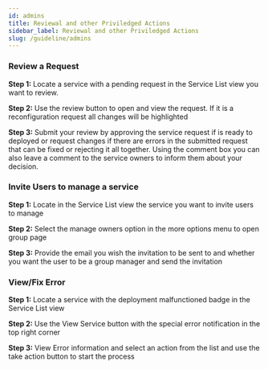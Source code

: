 ```yaml
---
id: admins
title: Reviewal and other Priviledged Actions
sidebar_label: Reviewal and other Priviledged Actions
slug: /guideline/admins
---
```


### Review a Request
__Step 1:__
Locate a service with a pending request in the Service List view you want to review.

__Step 2:__
Use the review button to open and view the request. If it is a reconfiguration request all changes will be highlighted

__Step 3:__
Submit your review by approving the service request if is ready to deployed or request changes if there are errors in the submitted request that can be fixed or rejecting it all together. Using the comment box you can also leave a comment to the service owners to inform them about your decision.

### Invite Users to manage a service
__Step 1:__
Locate in the Service List view the service you want to invite users to manage

__Step 2:__
Select the manage owners option in the more options menu to open group page

__Step 3:__
Provide the email you wish the invitation to be sent to and whether you want the user to be a group manager and send the invitation

### View/Fix Error
__Step 1:__
Locate a service with the deployment malfunctioned badge in the Service List view

__Step 2:__
Use the View Service button with the special error notification in the top right corner

__Step 3:__
View Error information and select an action from the list and use the take action button to start the process

